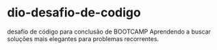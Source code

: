 # dio-desafio-de-codigo
desafio de código para conclusão de BOOTCAMP
Aprendendo a buscar soluções mais elegantes para problemas recorrentes.
